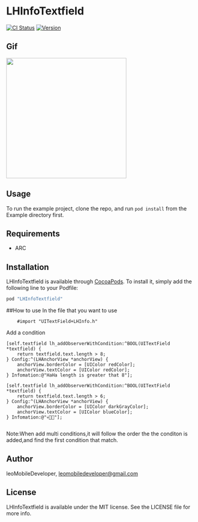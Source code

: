 # LHInfoTextfield

[![CI Status](http://img.shields.io/travis/leoMobileDeveloper/LHInfoTextfield.svg?style=flat)](https://travis-ci.org/leoMobileDeveloper/LHInfoTextfield)
[![Version](https://img.shields.io/cocoapods/v/LHInfoTextfield.svg?style=flat)](http://cocoapods.org/pods/LHInfoTextfield)

## Gif
<img src="https://raw.github.com/LeoMobileDeveloper/LHInfoTextfield/master/ScreenShot/gif.gif" width="320" />


## Usage

To run the example project, clone the repo, and run `pod install` from the Example directory first.

## Requirements

- ARC

## Installation

LHInfoTextfield is available through [CocoaPods](http://cocoapods.org). To install
it, simply add the following line to your Podfile:

```ruby
pod "LHInfoTextfield"
```


##How to use
In the file that you want to use
```
    #import "UITextField+LHInfo.h"

```
Add a condition
```
[self.textfield lh_addObserverWithCondition:^BOOL(UITextField *textfield) {
    return textfield.text.length > 8;
} Config:^(LHAnchorView *anchorView) {
    anchorView.borderColor = [UIColor redColor];
    anchorView.textColor = [UIColor redColor];
} Infomation:@"HaHa length is greater that 8"];

[self.textfield lh_addObserverWithCondition:^BOOL(UITextField *textfield) {
    return textfield.text.length > 6;
} Config:^(LHAnchorView *anchorView) {
    anchorView.borderColor = [UIColor darkGrayColor];
    anchorView.textColor = [UIColor blueColor];
} Infomation:@"💀👻🎅"];


```
Note:When add multi conditions,it will follow the order the the conditon is added,and find the first condition that match.

## Author

leoMobileDeveloper, leomobiledeveloper@gmail.com

## License

LHInfoTextfield is available under the MIT license. See the LICENSE file for more info.
